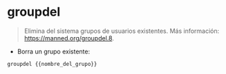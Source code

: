 # groupdel

> Elimina del sistema grupos de usuarios existentes.
> Más información: <https://manned.org/groupdel.8>.

- Borra un grupo existente:

`groupdel {{nombre_del_grupo}}`
